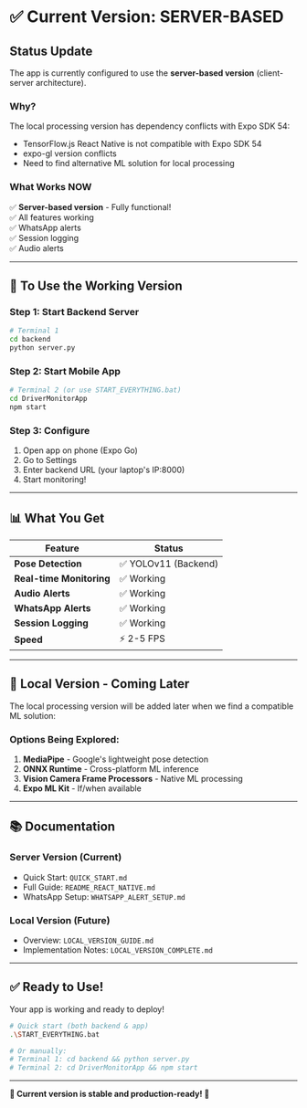 # ✅ **Current Version: SERVER-BASED**

## **Status Update**

The app is currently configured to use the **server-based version** (client-server architecture).

### **Why?**

The local processing version has dependency conflicts with Expo SDK 54:
- TensorFlow.js React Native is not compatible with Expo SDK 54
- expo-gl version conflicts
- Need to find alternative ML solution for local processing

### **What Works NOW**

✅ **Server-based version** - Fully functional!  
✅ All features working  
✅ WhatsApp alerts  
✅ Session logging  
✅ Audio alerts  

---

## **🚀 To Use the Working Version**

### **Step 1: Start Backend Server**

```bash
# Terminal 1
cd backend
python server.py
```

### **Step 2: Start Mobile App**

```bash
# Terminal 2 (or use START_EVERYTHING.bat)
cd DriverMonitorApp
npm start
```

### **Step 3: Configure**

1. Open app on phone (Expo Go)
2. Go to Settings
3. Enter backend URL (your laptop's IP:8000)
4. Start monitoring!

---

## **📊 What You Get**

| Feature | Status |
|---------|--------|
| **Pose Detection** | ✅ YOLOv11 (Backend) |
| **Real-time Monitoring** | ✅ Working |
| **Audio Alerts** | ✅ Working |
| **WhatsApp Alerts** | ✅ Working |
| **Session Logging** | ✅ Working |
| **Speed** | ⚡ 2-5 FPS |

---

## **🔮 Local Version - Coming Later**

The local processing version will be added later when we find a compatible ML solution:

### **Options Being Explored:**

1. **MediaPipe** - Google's lightweight pose detection
2. **ONNX Runtime** - Cross-platform ML inference
3. **Vision Camera Frame Processors** - Native ML processing
4. **Expo ML Kit** - If/when available

---

## **📚 Documentation**

### **Server Version (Current)**

- Quick Start: `QUICK_START.md`
- Full Guide: `README_REACT_NATIVE.md`
- WhatsApp Setup: `WHATSAPP_ALERT_SETUP.md`

### **Local Version (Future)**

- Overview: `LOCAL_VERSION_GUIDE.md`
- Implementation Notes: `LOCAL_VERSION_COMPLETE.md`

---

## **✅ Ready to Use!**

Your app is working and ready to deploy!

```bash
# Quick start (both backend & app)
.\START_EVERYTHING.bat

# Or manually:
# Terminal 1: cd backend && python server.py
# Terminal 2: cd DriverMonitorApp && npm start
```

---

**🚗 Current version is stable and production-ready! 🚗**

